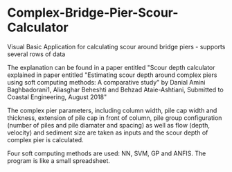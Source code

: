 # Complex-Bridge-Pier-Scour-Calculator
Visual Basic Application for calculating scour around bridge piers - supports several rows of data

The explanation can be found in a paper entitled "Scour depth calculator explained in paper entitled "Estimating scour depth around complex piers using soft computing methods: A comparative study" by Danial Amini Baghbadorani1, Aliasghar Beheshti and Behzad Ataie-Ashtiani, Submitted to Coastal Engineering, August 2018"

The complex pier parameters, including column width, pile cap width and thickness, extension of pile cap in front of column, pile group configuration (number of piles and pile diamater and spacing) as well as flow (depth, velocity) and sediment size are taken as inputs and the scour depth of complex pier is calculated.

Four soft computing methods are used: NN, SVM, GP and ANFIS. The program is like a small spreadsheet.

